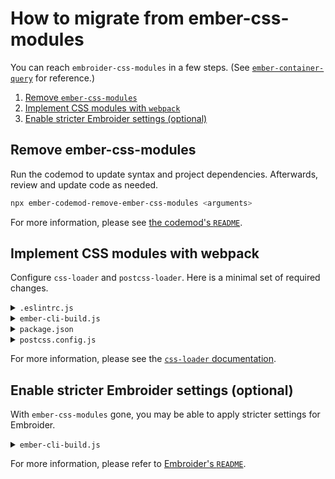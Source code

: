 # How to migrate from ember-css-modules

You can reach `embroider-css-modules` in a few steps. (See [`ember-container-query`](https://github.com/ijlee2/ember-container-query/pull/167) for reference.)

1. [Remove `ember-css-modules`](#remove-ember-css-modules)
1. [Implement CSS modules with `webpack`](#implement-css-modules-with-webpack)
1. [Enable stricter Embroider settings (optional)](#enable-stricter-embroider-settings-optional)


## Remove ember-css-modules

Run the codemod to update syntax and project dependencies. Afterwards, review and update code as needed.

```sh
npx ember-codemod-remove-ember-css-modules <arguments>
```

For more information, please see [the codemod's `README`](../ember-codemod-remove-ember-css-modules/README.md).


## Implement CSS modules with webpack

Configure `css-loader` and `postcss-loader`. Here is a minimal set of required changes.

<details>

<summary><code>.eslintrc.js</code></summary>

```js
'use strict';

module.exports = {
  // ...
  overrides: [
    // Node files
    {
      files: [
        './postcss.config.js',
        // ...
      ],
    },
  ],
};
```

</details>

<details>

<summary><code>ember-cli-build.js</code></summary>

```js
'use strict';

const { Webpack } = require('@embroider/webpack');
const EmberApp = require('ember-cli/lib/broccoli/ember-app');

function isProduction() {
  return EmberApp.env() === 'production';
}

module.exports = function (defaults) {
  const app = new EmberApp(defaults, {
    // ...
  });

  const options = {
    // ...
    packagerOptions: {
      cssLoaderOptions: {
        modules: {
          localIdentName: isProduction()
            ? '[sha512:hash:base64:5]'
            : '[path][name]__[local]',
          mode: (resourcePath) => {
            const hostAppWorkspaceDir = `${options.workspaceDir}/${app.name}`;
            const isHostAppPath = resourcePath.includes(hostAppWorkspaceDir);

            return isHostAppPath ? 'local' : 'global';
          },
        },
        sourceMap: !isProduction(),
      },

      publicAssetURL: '/',

      webpackConfig: {
        module: {
          rules: [
            {
              exclude: /node_modules/,
              test: /\.css$/i,
              use: [
                {
                  loader: 'postcss-loader',
                  options: {
                    sourceMap: !isProduction(),
                    postcssOptions: {
                      config: './postcss.config.js',
                    },
                  },
                },
              ],
            },
          ],
        },
      },
    },
  };

  return require('@embroider/compat').compatBuild(app, Webpack, options);
};
```

</details>

<details>

<summary><code>package.json</code></summary>

```json
{
  "devDependencies": {
    "autoprefixer": "...",
    "postcss": "...",
    "postcss-loader": "..."
  }
}
```

</details>

<details>

<summary><code>postcss.config.js</code></summary>

```js
  const env = process.env.EMBER_ENV ?? 'development';
  const plugins = [require('autoprefixer')];

  if (env === 'production') {
    // plugins.push(...);
  }

  module.exports = {
    plugins,
  };
```

</details>

For more information, please see the [`css-loader` documentation](https://webpack.js.org/loaders/css-loader/).


## Enable stricter Embroider settings (optional)

With `ember-css-modules` gone, you may be able to apply stricter settings for Embroider.

<details>

<summary><code>ember-cli-build.js</code></summary>

```js
module.exports = function (defaults) {
  const app = new EmberApp(defaults, {
    // ...
  });

  const options = {
    packagerOptions: {
      // ...
    },
    staticAddonTestSupportTrees: true,
    staticAddonTrees: true, // <-- new
    staticComponents: true, // <-- new
    staticHelpers: true,
    staticModifiers: true,
  };

  return require('@embroider/compat').compatBuild(app, Webpack, options);
};
```

</details>

For more information, please refer to [Embroider's `README`](https://github.com/embroider-build/embroider/#options).
